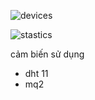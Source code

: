 ![devices](https://github.com/user-attachments/assets/eb823e1a-11c9-4831-a8c4-945aa29b8768)

![stastics](https://github.com/user-attachments/assets/8508a6cf-2278-43a5-a2fc-8f08c5cc8efa)

cảm biến sử dụng
- dht 11
- mq2